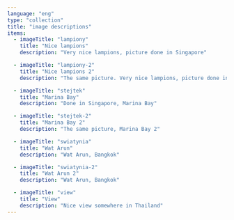 ```yaml
---
language: "eng"
type: "collection"
title: "image descriptions"
items:
  - imageTitle: "lampiony"
    title: "Nice lampions"
    description: "Very nice lampions, picture done in Singapore"

  - imageTitle: "lampiony-2"
    title: "Nice lampions 2"
    description: "The same picture. Very nice lampions, picture done in Singapore"

  - imageTitle: "stejtek"
    title: "Marina Bay"
    description: "Done in Singapore, Marina Bay"

  - imageTitle: "stejtek-2"
    title: "Marina Bay 2"
    description: "The same picture, Marina Bay 2"

  - imageTitle: "swiatynia"
    title: "Wat Arun"
    description: "Wat Arun, Bangkok"

  - imageTitle: "swiatynia-2"
    title: "Wat Arun 2"
    description: "Wat Arun, Bangkok"

  - imageTitle: "view"
    title: "View"
    description: "Nice view somewhere in Thailand"
---
```

